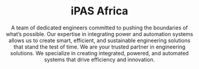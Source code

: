 
<h1 align=center>iPAS Africa</h1> 
<p align=center>A team of dedicated engineers committed to pushing the boundaries of what’s possible. Our expertise in integrating power and automation systems allows us to create smart, efficient, and sustainable engineering solutions that stand the test of time. We are your trusted partner in engineering solutions. We specialize in creating integrated, powered, and automated systems that drive efficiency and innovation.</p>
